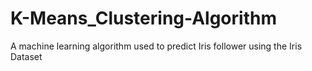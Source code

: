 # K-Means_Clustering-Algorithm
A machine learning algorithm used to predict Iris follower using the Iris Dataset
